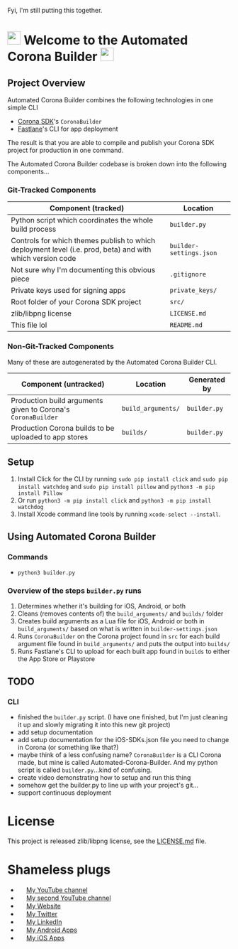 Fyi, I'm still putting this together.

# <img src="https://coronalabs.com/wordpress/wp-content/uploads/2014/12/Flat-Corona-300x300-75x75.png" width="30"> Welcome to the Automated Corona Builder <img src="https://coronalabs.com/wordpress/wp-content/uploads/2014/12/Flat-Corona-300x300-75x75.png" width="30">

## Project Overview

Automated Corona Builder combines the following technologies in one simple CLI
* [Corona SDK](https://coronalabs.com/product/)'s `CoronaBuilder`
* [Fastlane](https://fastlane.tools/)'s CLI for app deployment

The result is that you are able to compile and publish your Corona SDK project for production in one command.

The Automated Corona Builder codebase is broken down into the following components...

### Git-Tracked Components

| Component (tracked) | Location |
| ------------------- | -------- |
| Python script which coordinates the whole build process | `builder.py` |
| Controls for which themes publish to which deployment level (i.e. prod, beta) and with which version code | `builder-settings.json` |
| Not sure why I'm documenting this obvious piece | `.gitignore` |
| Private keys used for signing apps | `private_keys/` |
| Root folder of your Corona SDK project | `src/` |
| zlib/libpng license | `LICENSE.md` |
| This file lol | `README.md` |

### Non-Git-Tracked Components

Many of these are autogenerated by the Automated Corona Builder CLI.

| Component (untracked) | Location | Generated by |
| --------------------- | -------- | ------------ |
| Production build arguments given to Corona's `CoronaBuilder` | `build_arguments/` | `builder.py` |
| Production Corona builds to be uploaded to app stores | `builds/` | `builder.py` |

## Setup
1. Install Click for the CLI by running `sudo pip install click` and `sudo pip install watchdog` and `sudo pip install pillow` and `python3 -m pip install Pillow`
2. Or run `python3 -m pip install click` and `python3 -m pip install watchdog`
3. Install Xcode command line tools by running `xcode-select --install`.

## Using Automated Corona Builder
### Commands
* `python3 builder.py`

### Overview of the steps `builder.py` runs
1. Determines whether it's building for iOS, Android, or both
2. Cleans (removes contents of) the `build_arguments/` and `builds/` folder
3. Creates build arguments as a Lua file for iOS, Android or both in `build_arguments/` based on what is written in `builder-settings.json`
4. Runs `CoronaBuilder` on the Corona project found in `src` for each build argument file found in `build_arguments/` and puts the output into `builds/`
5. Runs Fastlane's CLI to upload for each built app found in `builds` to either the App Store or Playstore

## TODO
### CLI
* finished the `builder.py` script. (I have one finished, but I'm just cleaning it up and slowly migrating it into this new git project)
* add setup documentation
* add setup documentation for the iOS-SDKs.json file you need to change in Corona (or something like that?)
* maybe think of a less confusing name? `CoronaBuilder` is a CLI Corona made, but mine is called Automated-Corona-Builder. And my python script is called `builder.py`...kind of confusing.
* create video demonstrating how to setup and run this thing
* somehow get the builder.py to line up with your project's git...
* support continuous deployment


# License

This project is released zlib/libpng license, see the [LICENSE.md](LICENSE.md) file.

# Shameless plugs

* <img src="https://cdnjs.cloudflare.com/ajax/libs/webicons/2.0.0/webicons/webicon-youtube-s.png" width="15"> [My YouTube channel](https://www.youtube.com/channel/UCje9o1NPdBs0vhPp7AEgWvg)
* <img src="https://cdnjs.cloudflare.com/ajax/libs/webicons/2.0.0/webicons/webicon-youtube-s.png" width="15"> [My second YouTube channel](https://www.youtube.com/channel/UC5aSLB42ZZIDtQXrZgnS1iA)
* <img src="https://www.joehinkle.io/favicon.png" width="15"> [My Website](https://www.joehinkle.io/)
* <img src="https://cdnjs.cloudflare.com/ajax/libs/webicons/2.0.0/webicons/webicon-twitter-s.png" width="15"> [My Twitter](https://twitter.com/joehink95)
* <img src="https://cdnjs.cloudflare.com/ajax/libs/webicons/2.0.0/webicons/webicon-linkedin-s.png" width="15"> [My LinkedIn](https://www.linkedin.com/in/joehinkle11/)
* <img src="https://cdnjs.cloudflare.com/ajax/libs/webicons/2.0.0/webicons/webicon-android-s.png" width="15"> [My Android Apps](https://play.google.com/store/apps/dev?id=6380399300644608862)
* <img src="https://cdnjs.cloudflare.com/ajax/libs/webicons/2.0.0/webicons/webicon-apple-s.png" width="15"> [My iOS Apps](https://apps.apple.com/us/developer/joseph-hinkle/id916334630)

